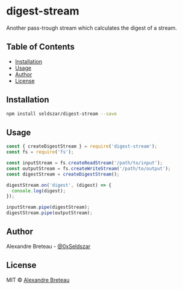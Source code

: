 # digest-stream

Another pass-trough stream which calculates the digest of a stream.

## Table of Contents

- [Installation](#installation)
- [Usage](#usage)
- [Author](#author)
- [License](#license)

## Installation

```bash
npm install seldszar/digest-stream --save
```

## Usage

```javascript
const { createDigestStream } = require('digest-stream');
const fs = require('fs');

const inputStream = fs.createReadStream('/path/to/input');
const outputStream = fs.createWriteStream('/path/to/output');
const digestStream = createDigestStream();

digestStream.on('digest', (digest) => {
  console.log(digest);
});

inputStream.pipe(digestStream);
digestStream.pipe(outputStream);
```

## Author

Alexandre Breteau - [@0xSeldszar](https://twitter.com/0xSeldszar)

## License

MIT © [Alexandre Breteau](https://seldszar.fr)
